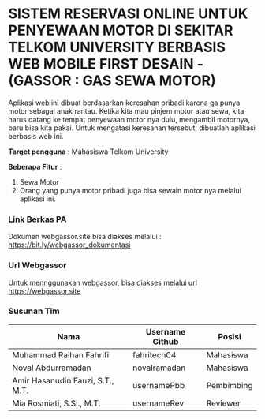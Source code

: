 # SISTEM RESERVASI ONLINE UNTUK PENYEWAAN MOTOR DI SEKITAR TELKOM UNIVERSITY BERBASIS WEB MOBILE FIRST DESAIN - (GASSOR : GAS SEWA MOTOR)

Aplikasi web ini dibuat berdasarkan keresahan pribadi karena ga punya motor sebagai anak rantau. Ketika kita mau pinjem motor atau sewa, kita harus datang ke tempat penyewaan motor nya dulu, mengambil motornya, baru bisa kita pakai. Untuk mengatasi keresahan tersebut, dibuatlah aplikasi berbasis web ini.

**Target pengguna** : Mahasiswa Telkom University

**Beberapa Fitur** :

1. Sewa Motor
2. Orang yang punya motor pribadi juga bisa sewain motor nya melalui aplikasi ini.

### Link Berkas PA
Dokumen webgassor.site bisa diakses melalui : https://bit.ly/webgassor_dokumentasi

### Url Webgassor
Untuk mennggunakan webgassor, bisa diakses melalui url https://webgassor.site

### Susunan Tim

| Nama                                | Username Github | Posisi     |
| ----------------------------------- | --------------- | ---------- |
| Muhammad Raihan Fahrifi             | fahritech04     | Mahasiswa  |
| Noval Abdurramadan                  | novalramadan    | Mahasiswa  |
| Amir Hasanudin Fauzi, S.T., M.T.    | usernamePbb     | Pembimbing |
| Mia Rosmiati, S.Si., M.T.           | usernameRev     | Reviewer   |

